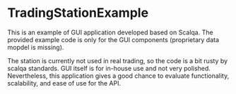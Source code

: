 # TradingStationExample

This is an example of GUI application developed based on Scalqa. The provided example code is only for the GUI components (proprietary data mopdel is missing). 

The station is currently not used in real trading, so the code is a bit rusty by scalqa standards. GUI itself is for in-house use and not very polished. Nevertheless, this application gives a good chance to evaluate functionality, scalability, and ease of use for the API.
